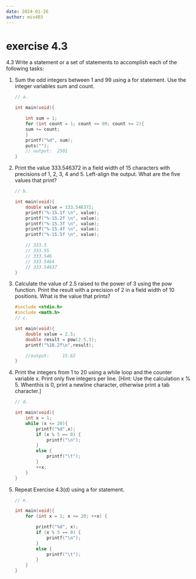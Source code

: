 ```yaml
---
date: 2024-01-26
author: miv403
---
```


# exercise 4.3

4.3 Write a statement or a set of statements to accomplish each of the following tasks:

1. Sum the odd integers between 1 and 99 using a for statement. Use the integer variables sum and count.

    ```C
    // a.

    int main(void){

        int sum = 1;
        for (int count = 1; count <= 99; count += 2){
        sum += count;
        }
        printf("%d", sum);
        puts("");
        // output:  2501
    }
    ```

2. Print the value 333.546372 in a field width of 15 characters with precisions
of 1, 2, 3, 4 and 5. Left-align the output. What are the five values that print?

    ```C
    // b.

    int main(void){
        double value = 333.546372;
        printf("%-15.1f \n", value);
        printf("%-15.2f \n", value);
        printf("%-15.3f \n", value);
        printf("%-15.4f \n", value);
        printf("%-15.5f \n", value);

        // 333.5           
        // 333.55          
        // 333.546         
        // 333.5464        
        // 333.54637 
    }
    ```

3. Calculate the value of 2.5 raised to the power of 3 using the pow function.
Print the result with a precision of 2 in a field width of 10 positions. What
is the value that prints?

    ```C
    #include <stdio.h>
    #include <math.h>
    // c.

    int main(void){
        double value = 2.5;
        double result = pow(2.5,3);
        printf("%10.2f\n",result);

        //output:     15.62
    }
    ```

4. Print the integers from 1 to 20 using a while loop and the counter variable x. Print only five integers per line.
[Hint: Use the calculation x % 5. Whenthis is 0, print a newline character, otherwise print a tab character.]

    ```C
    // d.

    int main(void){
        int x = 1; 
        while (x <= 20){
            printf("%d",x);
            if (x % 5 == 0) {
                printf("\n");
            }
            else {
                printf("\t");
            }
            ++x;
        }
    }
    ```

5. Repeat Exercise 4.3(d) using a for statement.

    ```C
    // e.

    int main(void){
        for (int x = 1; x <= 20; ++x) {

            printf("%d", x);
            if (x % 5 == 0) {
                printf("\n");
            }
            else {
                printf("\t");
            }
        }
    }
    ```
